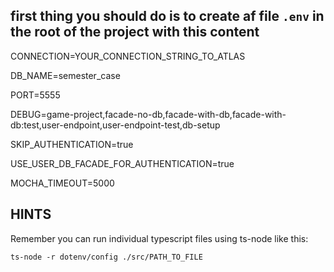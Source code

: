 ## first thing you should do is to create af file `.env` in the root of the project with this content

CONNECTION=YOUR_CONNECTION_STRING_TO_ATLAS

DB_NAME=semester_case

PORT=5555

DEBUG=game-project,facade-no-db,facade-with-db,facade-with-db:test,user-endpoint,user-endpoint-test,db-setup

SKIP_AUTHENTICATION=true

USE_USER_DB_FACADE_FOR_AUTHENTICATION=true

MOCHA_TIMEOUT=5000

## HINTS

Remember you can run individual typescript files using ts-node like this:

`ts-node -r dotenv/config ./src/PATH_TO_FILE`
